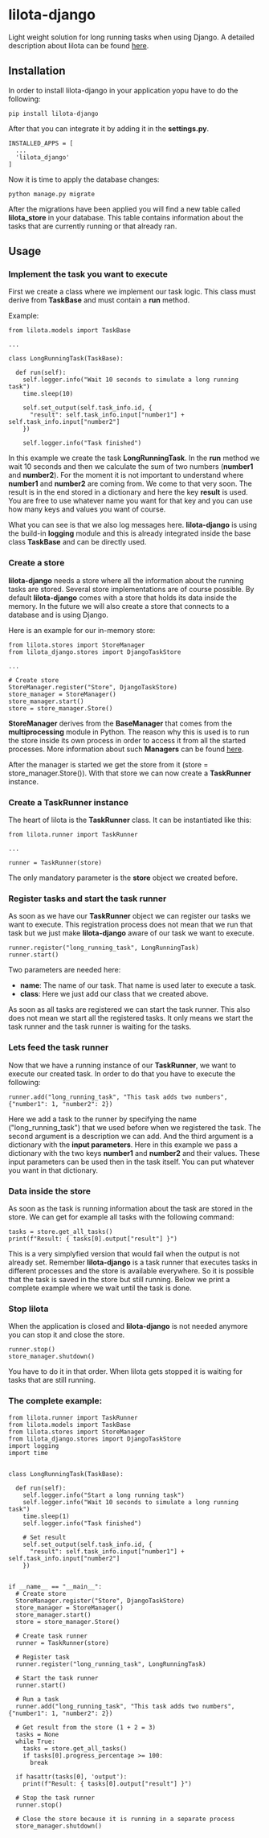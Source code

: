 # lilota-django

Light weight solution for long running tasks when using Django. A detailed description about lilota can be found [here](https://github.com/tobiasroessler/lilota?tab=readme-ov-file#lilota).


## Installation

In order to install lilota-django in your application yopu have to do the following:

```
pip install lilota-django
```

After that you can integrate it by adding it in the **settings.py**.

```
INSTALLED_APPS = [
  ...
  'lilota_django'
]
```

Now it is time to apply the database changes:

```
python manage.py migrate
```

After the migrations have been applied you will find a new table called **lilota_store** in your database. This table contains information about the tasks that are currently running or that already ran.


## Usage

### Implement the task you want to execute

First we create a class where we implement our task logic. This class must derive from **TaskBase** and
must contain a **run** method.

Example:
```
from lilota.models import TaskBase

...

class LongRunningTask(TaskBase):

  def run(self):
    self.logger.info("Wait 10 seconds to simulate a long running task")
    time.sleep(10)

    self.set_output(self.task_info.id, {
      "result": self.task_info.input["number1"] + self.task_info.input["number2"]
    })

    self.logger.info("Task finished")
```

In this example we create the task **LongRunningTask**. In the **run** method we wait 10 seconds and then we calculate the sum of two numbers (**number1** and **number2**). For the moment it is not important to understand where **number1** and **number2** are coming from. We come to that very soon. The result is in the end stored in a dictionary and here the key **result** is used. You are free to use whatever name you want for that key and you can use how many keys and values you want of course.

What you can see is that we also log messages here. **lilota-django** is using the build-in **logging** module and
this is already integrated inside the base class **TaskBase** and can be directly used.


### Create a store

**lilota-django** needs a store where all the information about the running tasks are stored. Several store implementations are of course possible. By default **lilota-django** comes with a store that holds its data inside the memory. In the future we will also create a store that connects to a database and is using Django.

Here is an example for our in-memory store:
```
from lilota.stores import StoreManager
from lilota_django.stores import DjangoTaskStore

...

# Create store
StoreManager.register("Store", DjangoTaskStore)
store_manager = StoreManager()
store_manager.start()
store = store_manager.Store()
```

**StoreManager** derives from the **BaseManager** that comes from the **multiprocessing** module in Python. The reason why this is used is to run the store inside its own process in order to access it from all the started processes. More information about such **Managers** can be found [here](https://docs.python.org/3/library/multiprocessing.html#managers).

After the manager is started we get the store from it (store = store_manager.Store()). With that store we can now create a **TaskRunner** instance.


### Create a TaskRunner instance

The heart of lilota is the **TaskRunner** class. It can be instantiated like this:

```
from lilota.runner import TaskRunner

...

runner = TaskRunner(store)
```

The only mandatory parameter is the **store** object we created before.


### Register tasks and start the task runner

As soon as we have our **TaskRunner** object we can register our tasks we want to execute. This registration process does not mean that we run that task but we just make **lilota-django** aware of our task we want to execute.

```
runner.register("long_running_task", LongRunningTask)
runner.start()
```

Two parameters are needed here:
- **name**: The name of our task. That name is used later to execute a task.
- **class**: Here we just add our class that we created above.

As soon as all tasks are registered we can start the task runner. This also does not mean we start all the registered tasks. It only means we start the task runner and the task runner is waiting for the tasks.


### Lets feed the task runner

Now that we have a running instance of our **TaskRunner**, we want to execute our created task. In order to do that you have to execute the following:

```
runner.add("long_running_task", "This task adds two numbers", {"number1": 1, "number2": 2})
```

Here we add a task to the runner by specifying the name ("long_running_task") that we used before when we registered the task. The second argument is a description we can add. And the third argument is a dictionary with the **input parameters**. Here in this example we pass a dictionary with the two keys **number1** and **number2** and their values. These input parameters can be used then in the task itself. You can put whatever you want in that dictionary.


### Data inside the store

As soon as the task is running information about the task are stored in the store. We can get for example all tasks with the following command:

```
tasks = store.get_all_tasks()
print(f"Result: { tasks[0].output["result"] }")
```

This is a very simplyfied version that would fail when the output is not already set. Remember **lilota-django** is a task runner that executes tasks in different processes and the store is available everywhere. So it is possible that the task is saved in the store but still running. Below we print a complete example where we wait until the task is done.


### Stop lilota

When the application is closed and **lilota-django** is not needed anymore you can stop it and close the store.

```
runner.stop()
store_manager.shutdown()
```

You have to do it in that order. When lilota gets stopped it is waiting for tasks that are still running.


### The complete example:

```
from lilota.runner import TaskRunner
from lilota.models import TaskBase
from lilota.stores import StoreManager
from lilota_django.stores import DjangoTaskStore
import logging
import time


class LongRunningTask(TaskBase):

  def run(self):
    self.logger.info("Start a long running task")
    self.logger.info("Wait 10 seconds to simulate a long running task")
    time.sleep(1)
    self.logger.info("Task finished")

    # Set result
    self.set_output(self.task_info.id, {
      "result": self.task_info.input["number1"] + self.task_info.input["number2"]
    })
    

if __name__ == "__main__":
  # Create store
  StoreManager.register("Store", DjangoTaskStore)
  store_manager = StoreManager()
  store_manager.start()
  store = store_manager.Store()

  # Create task runner
  runner = TaskRunner(store)

  # Register task
  runner.register("long_running_task", LongRunningTask)

  # Start the task runner
  runner.start()

  # Run a task
  runner.add("long_running_task", "This task adds two numbers", {"number1": 1, "number2": 2})

  # Get result from the store (1 + 2 = 3)
  tasks = None
  while True:
    tasks = store.get_all_tasks()
    if tasks[0].progress_percentage >= 100:
      break

  if hasattr(tasks[0], 'output'):
    print(f"Result: { tasks[0].output["result"] }")

  # Stop the task runner
  runner.stop()

  # Close the store because it is running in a separate process
  store_manager.shutdown()
```
